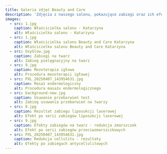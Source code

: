 ```yaml
---
title: Galeria zdjęć Beauty and Care
description: 'Zdjęcia z naszego salonu, pokazujące zabiegi oraz ich efekty.'
images:
  - src: 1.jpg
    caption: Właścicielka salonu - Katarzyna
    alt: Właścicielka salonu - Katarzyna
  - src: 1.jpg
    caption: Właścicielka salonu Beauty and Care Katarzyna
    alt: Właścicielka salonu Beauty and Care Katarzyna
  - src: OxyGlow.jpg
    caption: Zabiegi na twarz
    alt: Zabieg pielęgnacyjny na twarz
  - src: 9.jpg
    caption: Mezoterapia igłowa
    alt: Procedura mezoterapii igłowej
  - src: PXL_20250407_143954631.jpg
    caption: Masaż endermologiczny
    alt: Procedura masażu endermologicznego
  - src: background-new.jpg
    caption: Usuwanie przebarwień test
    alt: Zabieg usuwania przebarwień na twarzy
  - src: 8.jpg
    caption: Rezultat zabiegu liposukcji laserowej
    alt: Efekt po serii zabiegów liposukcji laserowej
  - src: 9.jpg
    caption: Efekty zabiegów na twarz - redukcja zmarszczek
    alt: Efekt po serii zabiegów przeciwzmarszczkowych
  - src: PXL_20250407_143954631.jpg
    caption: Redukcja cellulitu - rezultaty
    alt: Efekty po zabiegach antycellulitowych
---
```


